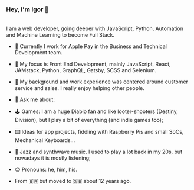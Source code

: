 ### Hey, I'm Igor 👋

<br /> I am a web developer, going deeper with JavaScript, Python, Automation and Machine Learning to become Full Stack. 

- 💼 Currently I work for Apple Pay in the Business and Technical Development team.
- 📖 My focus is Front End Development, mainly JavaScript, React, JAMstack, Python, GraphQL, Gatsby, SCSS and Selenium.
- 💪 My background and work experience was centered around customer service and sales. I really enjoy helping other people.

- 💬 Ask me about:
- 🕹 Games: I am a huge Diablo fan and like looter-shooters (Destiny, Division), but I play a bit of everything (and indie games too);
- ⌨️ Ideas for app projects, fiddling with Raspberry Pis and small SoCs, Mechanical Keyboards...
- 🎹 Jazz and synthwave music. I used to play a lot back in my 20s, but nowadays it is mostly listening;

- 😊 Pronouns: he, him, his.
- From 🇧🇷 but moved to 🇬🇧 about 12 years ago.

<!--
**iqm0/iqm0** is a ✨ _special_ ✨ repository because its `README.md` (this file) appears on your GitHub profile.

Here are some ideas to get you started:

- 🔭 I’m currently working on ...
- 🌱 I’m currently learning ...
- 👯 I’m looking to collaborate on ...
- 🤔 I’m looking for help with ...
- 💬 Ask me about ...
- 📫 How to reach me: ...
- 😄 Pronouns: ...
- ⚡ Fun fact: ...
-->
